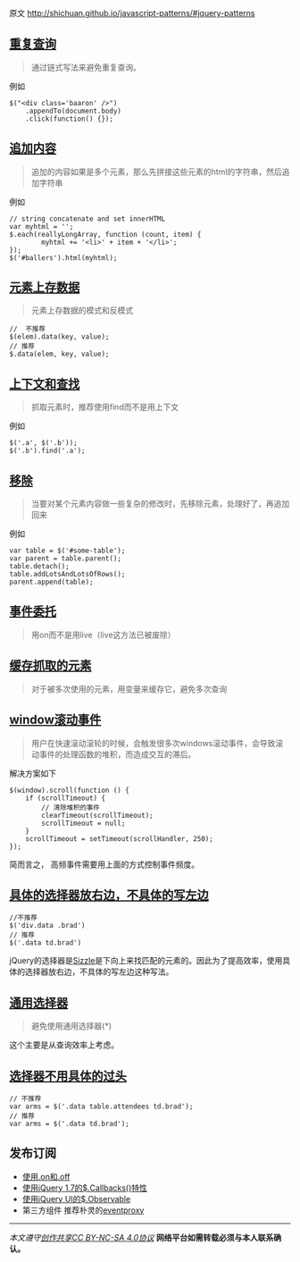 原文 http://shichuan.github.io/javascript-patterns/#jquery-patterns

## [重复查询](https://github.com/shichuan/javascript-patterns/blob/master/jquery-patterns/requery.html)
> 通过链式写法来避免重复查询。

例如
```
$("<div class='baaron' />")
    .appendTo(document.body)
    .click(function() {});
```

## [追加内容](https://github.com/shichuan/javascript-patterns/blob/master/jquery-patterns/append.html)
> 追加的内容如果是多个元素，那么先拼接这些元素的html的字符串，然后追加字符串

例如
```
// string concatenate and set innerHTML
var myhtml = '';
$.each(reallyLongArray, function (count, item) {
		myhtml += '<li>' + item + '</li>';
});
$('#ballers').html(myhtml);
```

## [元素上存数据](https://github.com/shichuan/javascript-patterns/blob/master/jquery-patterns/data.html)
> 元素上存数据的模式和反模式

```
//  不推荐
$(elem).data(key, value);
// 推荐
$.data(elem, key, value);
```

## [上下文和查找](https://github.com/shichuan/javascript-patterns/blob/master/jquery-patterns/context-and-find.html)
> 抓取元素时，推荐使用find而不是用上下文

例如
```
$('.a', $('.b'));
$('.b').find('.a');
```

## [移除](https://github.com/shichuan/javascript-patterns/blob/master/jquery-patterns/detach.html)
> 当要对某个元素内容做一些复杂的修改时，先移除元素，处理好了，再追加回来

例如
```
var table = $('#some-table');
var parent = table.parent();
table.detach();
table.addLotsAndLotsOfRows();
parent.append(table);
```

## [事件委托](https://github.com/shichuan/javascript-patterns/blob/master/jquery-patterns/event-delegation.html)
> 用on而不是用live（live这方法已被废除）

## [缓存抓取的元素](https://github.com/shichuan/javascript-patterns/blob/master/jquery-patterns/cache-selector.html)
> 对于被多次使用的元素，用变量来缓存它，避免多次查询

## [window滚动事件](https://github.com/shichuan/javascript-patterns/blob/master/jquery-patterns/window-scroll-event.html)
> 用户在快速滚动滚轮的时候，会触发很多次windows滚动事件，会导致滚动事件的处理函数的堆积，而造成交互的滞后。

解决方案如下
```
$(window).scroll(function () {
	if (scrollTimeout) {
		// 清除堆积的事件
		clearTimeout(scrollTimeout);
		scrollTimeout = null;
	}
	scrollTimeout = setTimeout(scrollHandler, 250);
});
```
简而言之， 高频事件需要用上面的方式控制事件频度。

## [具体的选择器放右边，不具体的写左边](https://github.com/shichuan/javascript-patterns/blob/master/jquery-patterns/left-and-right.html)
```
//不推荐
$('div.data .brad')
// 推荐
$('.data td.brad')
```

jQuery的选择器是[Sizzle](http://sizzlejs.com/)是下向上来找匹配的元素的。因此为了提高效率，使用具体的选择器放右边，不具体的写左边这种写法。

## [通用选择器](https://github.com/shichuan/javascript-patterns/blob/master/jquery-patterns/universal-selector.html)
> 避免使用通用选择器(*)

这个主要是从查询效率上考虑。

## [选择器不用具体的过头](https://github.com/shichuan/javascript-patterns/blob/master/jquery-patterns/specific-when-needed.html)
```
// 不推荐
var arms = $('.data table.attendees td.brad');
// 推荐
var arms = $('.data td.brad');
```

## 发布订阅
* [使用.on和.off](https://github.com/shichuan/javascript-patterns/blob/master/jquery-patterns/pubsub-custom-events.html)
* [使用jQuery 1.7的$.Callbacks()特性](https://github.com/shichuan/javascript-patterns/blob/master/jquery-patterns/pubsub-callback.html)
* [使用jQuery UI的$.Observable](https://github.com/shichuan/javascript-patterns/blob/master/jquery-patterns/pubsub-observable.html)
* 第三方组件 推荐朴灵的[eventproxy](https://github.com/JacksonTian/eventproxy)

***

*本文遵守[创作共享CC BY-NC-SA 4.0协议](http://creativecommons.org/licenses/by-nc-sa/4.0/)*
**网络平台如需转载必须与本人联系确认。**
